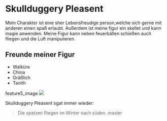 # Skullduggery Pleasent

Mein Charakter ist eine sher Lebensfreudige person,welche sich gerne mit anderen einen spaß erlaubt.
Außerdem ist meine figur ein skellet und kann magie anwenden.
Meine Figur kann neben feuerbällen schießen auch fliegen und die Luft manipulieren.


## Freunde meiner Figur
* Walküre
* China
* Gräßlich
* Tanith


feature5_image
<img src="https://vignette.wikia.nocookie.net/skulduggery/images/4/42/Skulduggery_pleasant.jpg/revision/latest/scale-to-width-down/340?cb=20120830140721"/>
























Skullduggery Pleasent sgat immer wieder:

> Die spatzen fliegen im Winter nach süden.
master
